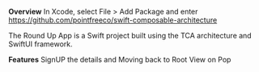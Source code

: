 **Overview**
In Xcode, select File > Add Package and enter https://github.com/pointfreeco/swift-composable-architecture 

The Round Up App is a Swift project built using the TCA architecture and SwiftUI framework. 

**Features**
SignUP the details and Moving back to Root View on Pop
